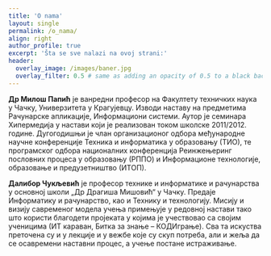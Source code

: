 ```yaml
---
title: 'O nama'
layout: single
permalink: /o_nama/
align: right
author_profile: true
excerpt: 'Šta se sve nalazi na ovoj strani:'
header:
  overlay_image: /images/baner.jpg
  overlay_filter: 0.5 # same as adding an opacity of 0.5 to a black background
---
```



**Др Милош Папић** је ванредни професор на Факултету техничких наука у Чачку, Универзитета у Крагујевцу. Изводи наставу на предметима Рачунарске апликације, Информациони системи. Аутор је семинара Хипермедија у настави који је реализован током школске 2011/2012. године. Дугогодишњи је члан организационог одбора међународне научне конференције Техника и информатика у образовању (ТИО), те програмског одбора националних конференција Реинжењеринг пословних процеса у образовању (РППО) и Информационе технологије, образовање и предузетништво (ИТОП).

**Далибор Чукљевић** је професор технике и информатике и рачунарства у основној школи „Др Драгиша Мишовић“ у Чачку. Предаје Информатику и рачунарство, као и Технику и технологију. Мисију и визију савременог модела учења примењује у редовној настави тако што користи благодети пројеката у којима је учествовао са својим ученицима (ИТ караван, Битка за знање – КОДИграње). Сва та искуства преточена су и у лекције и у вежбе које су скуп потреба, али и жеља да се осавремени наставни процес, а учење постане истраживање.

